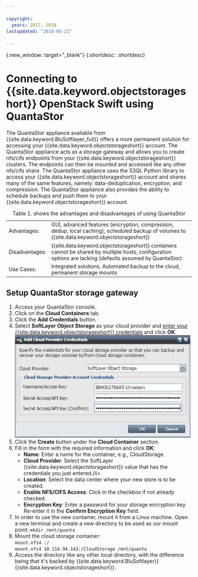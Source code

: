 ```yaml
---

copyright:
  years: 2017, 2018
lastupdated: "2018-05-21"

---
```

{:new_window: target="_blank"}
{:shortdesc: .shortdesc}

# Connecting to {{site.data.keyword.objectstorageshort}} OpenStack Swift using QuantaStor 

The QuantaStor appliance available from {{site.data.keyword.BluSoftlayer_full}} offers a more permanent solution for accessing your {{site.data.keyword.objectstorageshort}} account. The QuantaStor appliance acts as a storage gateway and allows you to create nfs/cifs endpoints from your {{site.data.keyword.objectstorageshort}} clusters. The endpoints can then be mounted and accessed like any other nfs/cifs share. The QuantaStor appliance uses the S3QL Python library to access your {{site.data.keyword.objectstorageshort}} account and shares many of the same features, namely: data-deduplication, encryption, and compression. The QuantaStor appliance also provides the ability to schedule backups and push them to your {{site.data.keyword.objectstorageshort}} account.

<table>
<caption>Table 1. shows the advantages and disadvantages of using QuantaStor</caption>
<tr><td>Advantages:	</td><td>GUI, advanced features (encryption, compression, dedup, local caching), scheduled backup of volumes to {{site.data.keyword.objectstorageshort}}</td></tr>
<tr><td>Disadvantages:</td><td>{{site.data.keyword.objectstorageshort}} containers cannot be shared by multiple hosts, configuration options are lacking (defaults assumed by QuantaStor)
</td></tr>
<tr><td>Use Cases:	</td><td>Integrated solutions, Automated backup to the cloud, permanent storage mounts</td></tr>
</table>
	

## Setup QuantaStor storage gateway

1. Access your QuantaStor console.
2. Click on the **Cloud Containers** tab.
3. Click the **Add Credentials** button.
4. Select **SoftLayer Object Storage** as your cloud provider and [enter your {{site.data.keyword.objectstorageshort}} credentials](access-object-storage-screen.html) and click **OK**.
       ![Add Cloud Provider Credentials](/images/AddCloudProviderCredentials.png)
5. Click the **Create** button under the **Cloud Container** section.
6. Fill in the form with the required information and click **OK**:
      - **Name**: Enter a name for the container, e.g., CloudStorage.
      - **Cloud Provider**: Select the SoftLayer {{site.data.keyword.objectstorageshort}} value that has the credentials you just entered./li>
      - **Location**: Select the data center where your new store is to be created.
      - **Enable NFS/CIFS Access**: Click in the checkbox if not already checked.
      - **Encryption Key**: Enter a password for your storage encryption key. Re-enter it in the **Confirm Encryption Key** field.
7. In order to use the new container, mount it from a Linux machine. Open a new terminal and create a new directory to be used as our mount point: `mkdir /mnt/quanta`
8. Mount the cloud storage container:<br/>
      ``mount.nfs4 :/`` <br/>
      ``mount.nfs4 10.114.94.142:/CloudStorage /mnt/quanta``
9. Access the directory like any other local directory, with the difference being that it's backed by {{site.data.keyword.BluSoftlayer}} {{site.data.keyword.objectstorageshort}}.

